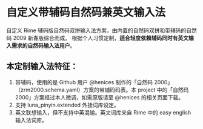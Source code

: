 # 自定义带辅码自然码兼英文输入法
自定义 Rime 辅码版自然码双拼输入法方案，由内置的自然码双拼和带辅码的自然码 2009 新春版综合而成。
根据个人习惯定制，**适合轻度依赖辅码同时有英文输入需求的自然码输入法用户**。

## 本定制输入法特征：

1. 带辅码，使用的是 Github 用户 @henices 制作的「自然码 2000」（zrm2000.schema.yaml）方案的带辅码码表。本 project 中的「自然码 2000」方案经过本人微调，如需原版请至 @henices 的相关页面下载。
2. 支持 luna_pinyin.extended 外挂词库设定。
3. 英文联想输入，但不支持中英混输。英文词库来自 Rime 中的 easy english 输入法词库。
